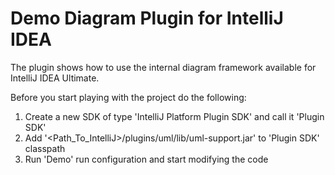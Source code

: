 Demo Diagram Plugin for IntelliJ IDEA
=======================

The plugin shows how to use the internal diagram framework available for IntelliJ IDEA Ultimate.

Before you start playing with the project do the following:

1. Create a new SDK of type 'IntelliJ Platform Plugin SDK' and call it 'Plugin SDK'
2. Add '<Path_To_IntelliJ>/plugins/uml/lib/uml-support.jar' to 'Plugin SDK' classpath
3. Run 'Demo' run configuration and start modifying the code
